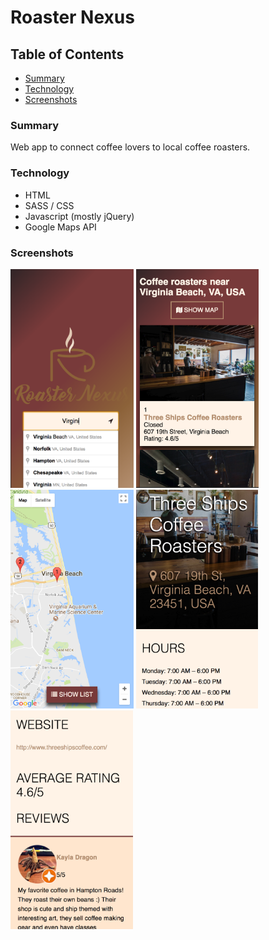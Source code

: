 # Roaster Nexus

## Table of Contents
+ [Summary]()
+ [Technology]()
+ [Screenshots]()


### Summary
Web app to connect coffee lovers to local coffee roasters.

### Technology

+ HTML
+ SASS / CSS
+ Javascript (mostly jQuery)
+ Google Maps API

### Screenshots

<div style='display: flex, justify-content: center, flex-wrap: wrap'>
  <img src='./assets/ss1.png' style='height: 350px'></img>
  <img src='./assets/ss2.png' style='height: 350px'></img>
  <img src='./assets/ss3.png' style='height: 350px'></img>
  <img src='./assets/ss4.png' style='height: 350px'></img>
  <img src='./assets/ss5.png' style='height: 350px'></img>
</div>